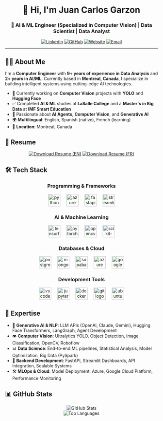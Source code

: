<div align="center">
  <h1>👋 Hi, I'm Juan Carlos Garzon</h1>
<h3>🚀 AI & ML Engineer (Specialized in Computer Vision) | Data Scientist | Data Analyst</h3>
</div>

<div align="center">
  
[![LinkedIn](https://img.shields.io/badge/LinkedIn-0077B5?style=for-the-badge&logo=linkedin&logoColor=white)](https://www.linkedin.com/in/juancarlosgarzon)
[![GitHub](https://img.shields.io/badge/GitHub-100000?style=for-the-badge&logo=github&logoColor=white)](https://github.com/Juank0621)
[![Website](https://img.shields.io/badge/Website-FF5722?style=for-the-badge&logo=todoist&logoColor=white)](https://juangarzon.me)
[![Email](https://img.shields.io/badge/Email-D14836?style=for-the-badge&logo=gmail&logoColor=white)](mailto:hi@juangarzon.me)

</div>

---

## 🧑‍💻 About Me

I'm a **Computer Engineer** with **9+ years of experience in Data Analysis** and **2+ years in AI/ML**. Currently based in **Montreal, Canada**, I specialize in building intelligent systems using cutting-edge AI technologies.

- 🔭 Currently working on **Computer Vision** projects with **YOLO** and **Hugging Face**
- ✅ Completed **AI & ML** studies at **LaSalle College** and a **Master's in Big Data** at **IMF Smart Education**
- 🎯 Passionate about **AI Agents**, **Computer Vision**, and **Generative AI**
- 🌍 **Multilingual**: English, Spanish (native), French (learning)
- 📍 **Location**: Montreal, Canada

## 📄 Resume

<div align="center">

[![Download Resume (EN)](https://img.shields.io/badge/Download%20Resume%20(EN)-4285F4?style=for-the-badge&logo=googledocs&logoColor=white)](https://github.com/Juank0621/my-portfolio-react/raw/main/public/files/Juan_Carlos_Garzon_Resume_en.pdf)
[![Download Resume (FR)](https://img.shields.io/badge/Download%20Resume%20(FR)-4285F4?style=for-the-badge&logo=googledocs&logoColor=white)](https://github.com/Juank0621/my-portfolio-react/raw/main/public/files/Juan_Carlos_Garzon_Resume_fr.pdf)

</div>

## 🛠️ Tech Stack

<div align="center">

### Programming & Frameworks
<img src="https://cdn.jsdelivr.net/gh/devicons/devicon/icons/python/python-original.svg" height="40" alt="python logo"  />
<img width="12" />
<img src="https://cdn.jsdelivr.net/gh/devicons/devicon/icons/azuresqldatabase/azuresqldatabase-original.svg" height="40" alt="azure sql database logo"  />
<img width="12" />
<img src="https://cdn.jsdelivr.net/gh/devicons/devicon/icons/fastapi/fastapi-original.svg" height="40" alt="fastapi logo"  />
<img width="12" />
<img src="https://cdn.jsdelivr.net/gh/devicons/devicon/icons/streamlit/streamlit-original.svg" height="40" alt="streamlit logo"  />

### AI & Machine Learning
<img src="https://cdn.jsdelivr.net/gh/devicons/devicon/icons/tensorflow/tensorflow-original.svg" height="40" alt="tensorflow logo"  />
<img width="12" />
<img src="https://cdn.jsdelivr.net/gh/devicons/devicon/icons/pytorch/pytorch-original.svg" height="40" alt="pytorch logo"  />
<img width="12" />
<img src="https://cdn.jsdelivr.net/gh/devicons/devicon/icons/opencv/opencv-original.svg" height="40" alt="opencv logo"  />
<img width="12" />
<img src="https://cdn.jsdelivr.net/gh/devicons/devicon/icons/scikitlearn/scikitlearn-original.svg" height="40" alt="scikit-learn logo"  />

### Databases & Cloud
<img src="https://cdn.jsdelivr.net/gh/devicons/devicon/icons/postgresql/postgresql-original.svg" height="40" alt="postgresql logo"  />
<img width="12" />
<img src="https://cdn.jsdelivr.net/gh/devicons/devicon/icons/mongodb/mongodb-original.svg" height="40" alt="mongodb logo"  />
<img width="12" />
<img src="https://cdn.jsdelivr.net/gh/devicons/devicon/icons/supabase/supabase-original.svg" height="40" alt="supabase logo"  />
<img width="12" />
<img src="https://cdn.jsdelivr.net/gh/devicons/devicon/icons/azure/azure-original.svg" height="40" alt="azure logo"  />
<img width="12" />
<img src="https://cdn.jsdelivr.net/gh/devicons/devicon/icons/googlecloud/googlecloud-original.svg" height="40" alt="google cloud logo"  />

### Development Tools
<img src="https://cdn.jsdelivr.net/gh/devicons/devicon/icons/vscode/vscode-original.svg" height="40" alt="vscode logo"  />
<img width="12" />
<img src="https://cdn.jsdelivr.net/gh/devicons/devicon/icons/jupyter/jupyter-original.svg" height="40" alt="jupyter logo"  />
<img width="12" />
<img src="https://cdn.jsdelivr.net/gh/devicons/devicon/icons/docker/docker-original.svg" height="40" alt="docker logo"  />
<img width="12" />
<img src="https://cdn.jsdelivr.net/gh/devicons/devicon/icons/git/git-original.svg" height="40" alt="git logo"  />
<img width="12" />
<img src="https://cdn.jsdelivr.net/gh/devicons/devicon/icons/ubuntu/ubuntu-original.svg" height="40" alt="ubuntu logo"  />

</div>

## 🎯 Expertise

- 🤖 **Generative AI & NLP**: LLM APIs (OpenAI, Claude, Gemini), Hugging Face Transformers, LangGraph, Agent Development
- 👁️ **Computer Vision**: Ultralytics YOLO, Object Detection, Image Classification, OpenCV, Roboflow
- 📊 **Data Science**: End-to-end ML pipelines, Statistical Analysis, Model Optimization, Big Data (PySpark)
- 🚀 **Backend Development**: FastAPI, Streamlit Dashboards, API Integration, Scalable Systems
- 🛠️ **MLOps & Cloud**: Model Deployment, Azure, Google Cloud Platform, Performance Monitoring

## 📊 GitHub Stats

<div align="center">
  <img src="https://github-readme-stats.vercel.app/api?username=Juank0621&theme=tokyonight&show_icons=true&hide_border=true" alt="GitHub Stats" />
</div>

<div align="center">
  <img src="https://github-readme-stats.vercel.app/api/top-langs/?username=Juank0621&theme=tokyonight&show_icons=true&hide_border=true&layout=compact" alt="Top Languages" />
</div>
